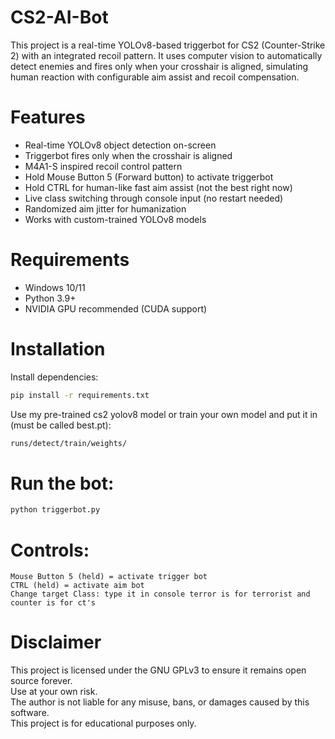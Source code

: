 # CS2-AI-Bot
This project is a real-time YOLOv8-based triggerbot for CS2 (Counter-Strike 2) with an integrated recoil pattern. It uses computer vision to automatically detect enemies and fires only when your crosshair is aligned, simulating human reaction with configurable aim assist and recoil compensation.

# Features
- Real-time YOLOv8 object detection on-screen
- Triggerbot fires only when the crosshair is aligned
- M4A1-S inspired recoil control pattern
- Hold Mouse Button 5 (Forward button) to activate triggerbot
- Hold CTRL for human-like fast aim assist (not the best right now)
- Live class switching through console input (no restart needed)
- Randomized aim jitter for humanization
- Works with custom-trained YOLOv8 models

# Requirements
- Windows 10/11
- Python 3.9+
- NVIDIA GPU recommended (CUDA support)

# Installation

Install dependencies:

```bash
pip install -r requirements.txt
```

Use my pre-trained cs2 yolov8 model or train your own model and put it in (must be called best.pt):

```bash
runs/detect/train/weights/
```

# Run the bot:

```bash
python triggerbot.py
```

# Controls:

```text
Mouse Button 5 (held) = activate trigger bot
CTRL (held) = activate aim bot
Change target Class: type it in console terror is for terrorist and counter is for ct's
```

# Disclaimer
This project is licensed under the GNU GPLv3 to ensure it remains open source forever.  
Use at your own risk.  
The author is not liable for any misuse, bans, or damages caused by this software.  
This project is for educational purposes only.
